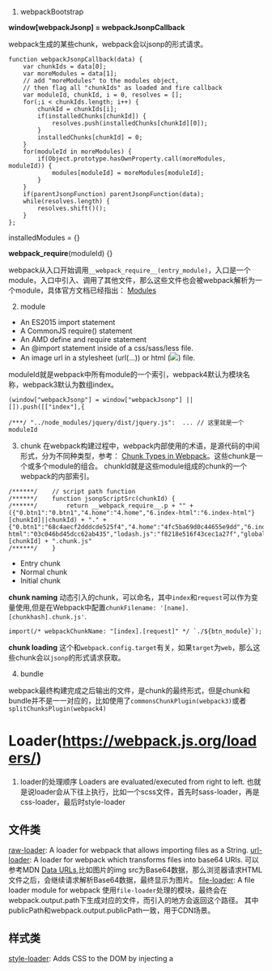 1. webpackBootstrap


**window[webpackJsonp] = webpackJsonpCallback**

webpack生成的某些chunk，webpack会以jsonp的形式请求。

```
function webpackJsonpCallback(data) {
	var chunkIds = data[0];
	var moreModules = data[1];
	// add "moreModules" to the modules object,
	// then flag all "chunkIds" as loaded and fire callback
	var moduleId, chunkId, i = 0, resolves = [];
	for(;i < chunkIds.length; i++) {
		chunkId = chunkIds[i];
		if(installedChunks[chunkId]) {
			resolves.push(installedChunks[chunkId][0]);
		}
		installedChunks[chunkId] = 0;
	}
	for(moduleId in moreModules) {
		if(Object.prototype.hasOwnProperty.call(moreModules, moduleId)) {
			modules[moduleId] = moreModules[moduleId];
		}
	}
	if(parentJsonpFunction) parentJsonpFunction(data);
	while(resolves.length) {
		resolves.shift()();
	}
};
```

installedModules = {}

__webpack_require__(moduleId) {}

webpack从入口开始调用`__webpack_require__(entry_module)`，入口是一个module，入口中引入、调用了其他文件，那么这些文件也会被webpack解析为一个module，具体官方文档已经指出： [Modules](https://webpack.js.org/concepts/modules/#what-is-a-webpack-module)


2. module

- An ES2015 import statement
- A CommonJS require() statement
- An AMD define and require statement
- An @import statement inside of a css/sass/less file.
- An image url in a stylesheet (url(...)) or html (<img src=...>) file.

moduleId就是webpack中所有module的一个索引，webpack4默认为模块名称，webpack3默认为数组index。

```
(window["webpackJsonp"] = window["webpackJsonp"] || []).push([["index"],{

/***/ "../node_modules/jquery/dist/jquery.js":	...	// 这里就是一个moduleId
```
3. chunk
在webpack构建过程中，webpack内部使用的术语，是源代码的中间形式，分为不同种类型，参考： [Chunk Types in Webpack](https://survivejs.com/webpack/building/bundle-splitting/#chunk-types-in-webpack)。这些chunk是一个或多个module的组合。
chunkId就是这些module组成的chunk的一个webpack的内部索引。

```
/******/ 	// script path function
/******/ 	function jsonpScriptSrc(chunkId) {
/******/ 		return __webpack_require__.p + "" + ({"0.btn1":"0.btn1","4.home":"4.home","6.index-html":"6.index-html"}[chunkId]||chunkId) + "." + {"0.btn1":"68c4aecf2dddcde525f4","4.home":"4fc5ba69d0c44655e9dd","6.index-html":"03c046bd45dcc62ab435","lodash.js":"f8218e516f43cec1a27f","global.js_module.js":"d1a1abca2800d8a45510","react.development.js_index.js":"e15489d5a384dce81fc1","index.js_checkPropTypes.js_ReactPropTypesSecret.js":"4c060e349cb3b93d8665"}[chunkId] + ".chunk.js"
/******/ 	}
```

- Entry chunk
- Normal chunk
- Initial chunk



**chunk naming**
动态引入的chunk，可以命名，其中`index`和`request`可以作为变量使用,但是在Webpack中配置`chunkFilename: '[name].[chunkhash].chunk.js'`.

```
import(/* webpackChunkName: "[index].[request]" */ `./${btn_module}`);
```


**chunk loading**
这个和`webpack.config.target`有关，如果`target`为`web`，那么这些chunk会以`jsonp`的形式请求获取。

4. bundle

webpack最终构建完成之后输出的文件，是chunk的最终形式，但是chunk和bundle并不是一一对应的，比如使用了`commonsChunkPlugin(webpack3)`或者`splitChunksPlugin(webpack4)`

# Loader(https://webpack.js.org/loaders/)

1. loader的处理顺序
Loaders are evaluated/executed from right to left.
也就是说loader会从下往上执行，比如一个scss文件，首先时sass-loader，再是css-loader，最后时style-loader



## 文件类

[raw-loader](https://webpack.js.org/loaders/raw-loader/): A loader for webpack that allows importing files as a String.
[url-loader](https://webpack.js.org/loaders/url-loader/): A loader for webpack which transforms files into base64 URIs.
    可以参考MDN [Data URLs](https://developer.mozilla.org/en-US/docs/Web/HTTP/Basics_of_HTTP/Data_URIs),比如图片的img src为Base64数据，那么浏览器请求HTML文件之后，会继续请求解析Base64数据，最终显示为图片。
[file-loader](): A file loader module for webpack
    使用`file-loader`处理的模块，最终会在webpack.output.path下生成对应的文件，而引入的地方会返回这个路径。
    其中publicPath和webpack.output.publicPath一致，用于CDN场景。


## 样式类


[style-loader](https://webpack.js.org/loaders/style-loader/): Adds CSS to the DOM by injecting a <style> tag
[css-loader](https://webpack.js.org/loaders/css-loader/): The css-loader interprets @import and url() like import/require() and will resolve them.Loads CSS file with resolved imports and returns CSS code
[sass-loader](https://webpack.js.org/loaders/sass-loader/): Loads and compiles a SASS/SCSS file
[postcss-loader](https://webpack.js.org/loaders/postcss-loader/): Loads and transforms a CSS/SSS file using PostCSS


# [Plugin](https://github.com/webpack/docs/wiki/how-to-write-a-plugin)


Plugins expose the full potential of the Webpack engine to third-party developers. Using staged build callbacks, developers can introduce their own behaviors into the Webpack build process. Building plugins is a bit more advanced than building loaders, because you'll need to understand some of the Webpack low-level internals to hook into them. Be prepared to read some source code!



- DllPlugin
    The DllPlugin and DllReferencePlugin provide means to split bundles in a way that can drastically improve build time performance.

- DllReferencePlugin
    This plugin is used in the primary webpack config, it references the dll-only-bundle(s) to require pre-built dependencies.






## tapable


## compiler

1. hooks

```
[ 'shouldEmit',
  'done',
  'additionalPass',
  'beforeRun',
  'run',
  'emit',
  'afterEmit',
  'thisCompilation',
  'compilation',
  'normalModuleFactory',
  'contextModuleFactory',
  'beforeCompile',
  'compile',
  'make',
  'afterCompile',
  'watchRun',
  'failed',
  'invalid',
  'watchClose',
  'environment',
  'afterEnvironment',
  'afterPlugins',
  'afterResolvers',
  'entryOption' ]
```


## compilation







# Code Split

## splitChunks

runtimeChunk用于提取webpack的bootstrap代码，名字可以随便取，一般为`manifest.js`

splitChunks.chunks: 可以为`initial`,`async`,`all`，initial表示初始块，async表示按需加载块，all表示所有块。
async时，webpack只在乎动态引入模块的优化，他们可以提取合并为单独的chunk。 剩余的模块(静态+动态)，静态模块都在各自的entry chunk中，动态模块会被提取为单独的chunk。

initial时，webpack只在乎静态引入模块的优化，他们可以提取合并为单独的chunk。剩余的模块(静态+动态)，静态只有一个，会被提取为单独的chunk；而动态如果有多个，会合并为一个，如果只有一个，也会提取为单独的chunk。

all时，webpack智能决策，这种方式最好。

优化时，看生成的文件的大小，选择合适的方式。

## htmlWebpackPlugin
生成的js该如何插入到html文件中，这些js的顺序又是怎么样的呢？
js的插入顺序其实是非常重要的，如果不正确，页面可能就无法正常渲染了。

- inject: 
- chunks: 要插入哪些、什么js。
- chunksSortMode: 决定js的插入顺序。
- template:
- filename: 


## lazy loading

Lazy, or "on demand", loading is a great way to optimize your site or application. This practice essentially involves splitting your code at logical breakpoints, and then loading it once the user has done something that requires, or will require, a new block of code. This speeds up the initial load of the application and lightens its overall weight as some blocks may never even be loaded.

我理解的话就是按需加载js文件，比如首屏渲染，一次性加载一个大js就会很慢；这时就可以把某些频率低的功能按照用户操作加载。
这种需求很长见，不过在Webpack构建阶段，并没有按需构建一说，Webpack会构建所有用户需要的chunk，这种按需构建在超大型项目开发阶段，是非常吼的。


## [tree shaking](https://webpack.js.org/guides/tree-shaking/)

You can imagine your application as a tree. The source code and libraries you actually use represent the green, living leaves of the tree. Dead code represents the brown, dead leaves of the tree that are consumed by autumn. In order to get rid of the dead leaves, you have to shake the tree, causing them to fall.

我理解就是比如lodash这个库，我只用了`_.isString`函数，那么lodash中其他的函数就不应该构建到js chunk中。








